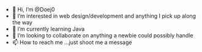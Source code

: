 - 👋 Hi, I’m @Doej0
- 👀 I’m interested in web design/development and anything I pick up along the way
- 🌱 I’m currently learning Java 
- 💞️ I’m looking to collaborate on anything a newbie could possibly handle
- 📫 How to reach me ...just shoot me a message

<!---
Doej0/Doej0 is a ✨ special ✨ repository because its `README.md` (this file) appears on your GitHub profile.
You can click the Preview link to take a look at your changes.
--->
